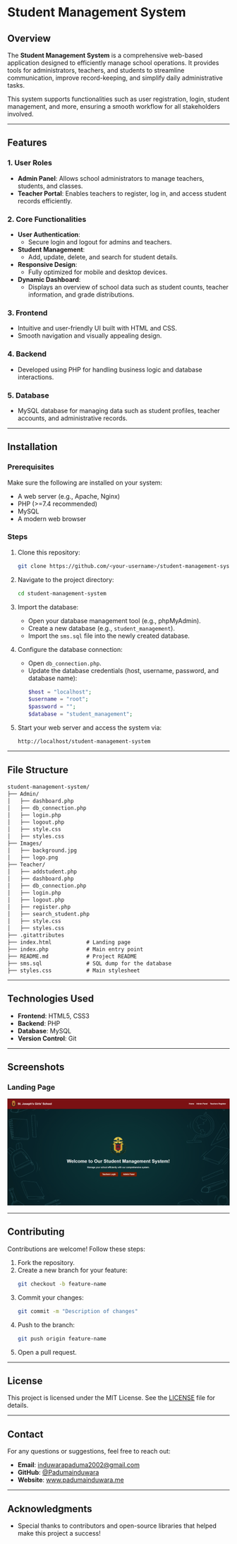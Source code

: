 # Student Management System

## Overview
The **Student Management System** is a comprehensive web-based application designed to efficiently manage school operations. It provides tools for administrators, teachers, and students to streamline communication, improve record-keeping, and simplify daily administrative tasks.

This system supports functionalities such as user registration, login, student management, and more, ensuring a smooth workflow for all stakeholders involved.

---

## Features
### 1. **User Roles**
   - **Admin Panel**: Allows school administrators to manage teachers, students, and classes.
   - **Teacher Portal**: Enables teachers to register, log in, and access student records efficiently.

### 2. **Core Functionalities**
   - **User Authentication**:
     - Secure login and logout for admins and teachers.
   - **Student Management**:
     - Add, update, delete, and search for student details.
   - **Responsive Design**:
     - Fully optimized for mobile and desktop devices.
   - **Dynamic Dashboard**:
     - Displays an overview of school data such as student counts, teacher information, and grade distributions.

### 3. **Frontend**
   - Intuitive and user-friendly UI built with HTML and CSS.
   - Smooth navigation and visually appealing design.

### 4. **Backend**
   - Developed using PHP for handling business logic and database interactions.

### 5. **Database**
   - MySQL database for managing data such as student profiles, teacher accounts, and administrative records.

---

## Installation

### Prerequisites
Make sure the following are installed on your system:
- A web server (e.g., Apache, Nginx)
- PHP (>=7.4 recommended)
- MySQL
- A modern web browser

### Steps
1. Clone this repository:
   ```bash
   git clone https://github.com/<your-username>/student-management-system.git
   ```

2. Navigate to the project directory:
   ```bash
   cd student-management-system
   ```

3. Import the database:
   - Open your database management tool (e.g., phpMyAdmin).
   - Create a new database (e.g., `student_management`).
   - Import the `sms.sql` file into the newly created database.

4. Configure the database connection:
   - Open `db_connection.php`.
   - Update the database credentials (host, username, password, and database name):
     ```php
     $host = "localhost";
     $username = "root";
     $password = "";
     $database = "student_management";
     ```

5. Start your web server and access the system via:
   ```
   http://localhost/student-management-system
   ```

---

## File Structure
```
student-management-system/
├── Admin/
│   ├── dashboard.php
│   ├── db_connection.php
│   ├── login.php
│   ├── logout.php
│   ├── style.css
│   ├── styles.css
├── Images/
│   ├── background.jpg
│   ├── logo.png
├── Teacher/
│   ├── addstudent.php
│   ├── dashboard.php
│   ├── db_connection.php
│   ├── login.php
│   ├── logout.php
│   ├── register.php
│   ├── search_student.php
│   ├── style.css
│   ├── styles.css
├── .gitattributes
├── index.html           # Landing page
├── index.php            # Main entry point
├── README.md            # Project README
├── sms.sql              # SQL dump for the database
├── styles.css           # Main stylesheet
```

---

## Technologies Used
- **Frontend**: HTML5, CSS3
- **Backend**: PHP
- **Database**: MySQL
- **Version Control**: Git

---

## Screenshots
### Landing Page
![Landing Page](./Images/landing-page.png)

---

## Contributing
Contributions are welcome! Follow these steps:
1. Fork the repository.
2. Create a new branch for your feature:
   ```bash
   git checkout -b feature-name
   ```
3. Commit your changes:
   ```bash
   git commit -m "Description of changes"
   ```
4. Push to the branch:
   ```bash
   git push origin feature-name
   ```
5. Open a pull request.

---

## License
This project is licensed under the MIT License. See the [LICENSE](LICENSE) file for details.

---

## Contact
For any questions or suggestions, feel free to reach out:
- **Email**: induwarapaduma2002@gmail.com
- **GitHub**: [@Padumainduwara](https://github.com/Padumainduwara)
- **Website**: www.padumainduwara.me

---

## Acknowledgments
- Special thanks to contributors and open-source libraries that helped make this project a success!

